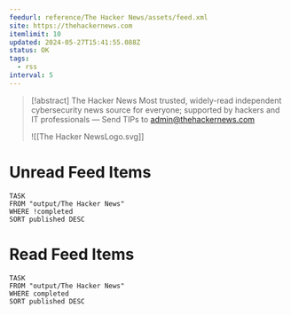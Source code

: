 ```yaml
---
feedurl: reference/The Hacker News/assets/feed.xml
site: https://thehackernews.com
itemlimit: 10
updated: 2024-05-27T15:41:55.088Z
status: OK
tags:
  - rss
interval: 5
---
```


> [!abstract] The Hacker News
> Most trusted, widely-read independent cybersecurity news source for everyone; supported by hackers and IT professionals — Send TIPs to admin@thehackernews.com
>
> ![[The Hacker NewsLogo.svg]]
# Unread Feed Items
~~~dataview
TASK
FROM "output/The Hacker News"
WHERE !completed
SORT published DESC
~~~

# Read Feed Items
~~~dataview
TASK
FROM "output/The Hacker News"
WHERE completed
SORT published DESC
~~~
